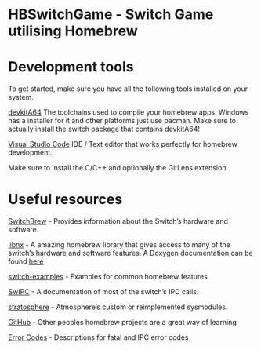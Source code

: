 # HBSwitchGame - Switch Game utilising Homebrew

# Development tools
To get started, make sure you have all the following tools installed on your system.

[devkitA64](https://devkitpro.org/wiki/Getting_Started)
The toolchains used to compile your homebrew apps. Windows has a installer for it and other platforms just use pacman. Make sure to actually install the switch package that contains devkitA64!

[Visual Studio Code](https://code.visualstudio.com/)
IDE / Text editor that works perfectly for homebrew development.

Make sure to install the C/C++ and optionally the GitLens extension


# Useful resources
[SwitchBrew](https://switchbrew.org/wiki/Main_Page) - 
Provides information about the Switch’s hardware and software.

[libnx](https://github.com/switchbrew/libnx) - 
A amazing homebrew library that gives access to many of the switch’s hardware and software features. A Doxygen documentation can be found [here](https://switchbrew.github.io/libnx/)

[switch-examples](https://github.com/switchbrew/switch-examples) - 
Examples for common homebrew features

[SwIPC](https://reswitched.github.io/SwIPC/) - 
A documentation of most of the switch’s IPC calls.

[stratosphere](https://github.com/Atmosphere-NX/Atmosphere/tree/master/stratosphere) - 
Atmosphere’s custom or reimplemented sysmodules.

[GitHub](https://github.com/) -
Other peoples homebrew projects are a great way of learning

[Error Codes](https://switchbrew.org/wiki/Error_codes) - 
Descriptions for fatal and IPC error codes
